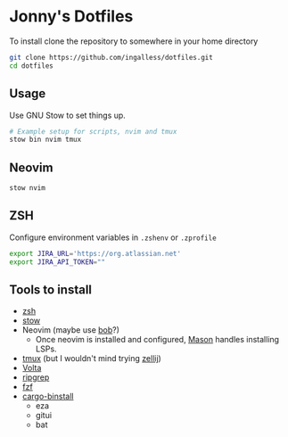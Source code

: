 # Jonny's Dotfiles

To install clone the repository to somewhere in your home directory

```sh
git clone https://github.com/ingalless/dotfiles.git
cd dotfiles
```

## Usage

Use GNU Stow to set things up.
```bash
# Example setup for scripts, nvim and tmux
stow bin nvim tmux
```

## Neovim

```bash
stow nvim
```

## ZSH

Configure environment variables in `.zshenv` or `.zprofile`

```bash
export JIRA_URL='https://org.atlassian.net'
export JIRA_API_TOKEN=""
```

## Tools to install

* [zsh](https://ohmyz.sh/)
* [stow](https://www.gnu.org/software/stow/)
* Neovim (maybe use [bob](https://github.com/MordechaiHadad/bob)?)
    * Once neovim is installed and configured, [Mason](https://github.com/williamboman/mason.nvim) handles installing LSPs.
* [tmux](https://github.com/tmux/tmux/wiki/Installing) (but I wouldn't mind trying [zellij](https://github.com/zellij-org/zellij))
* [Volta](https://volta.sh/)
* [ripgrep](https://github.com/BurntSushi/ripgrep)
* [fzf](https://github.com/junegunn/fzf)
* [cargo-binstall](https://github.com/cargo-bins/cargo-binstall)
    * eza
    * gitui
    * bat
